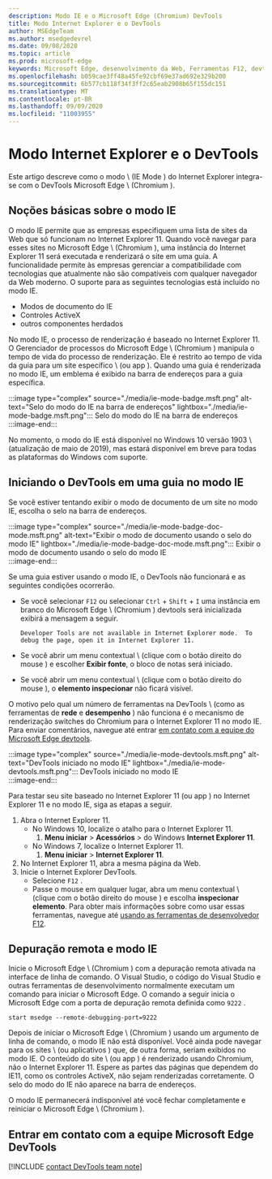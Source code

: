 ```yaml
---
description: Modo IE e o Microsoft Edge (Chromium) DevTools
title: Modo Internet Explorer e o DevTools
author: MSEdgeTeam
ms.author: msedgedevrel
ms.date: 09/08/2020
ms.topic: article
ms.prod: microsoft-edge
keywords: Microsoft Edge, desenvolvimento da Web, Ferramentas F12, devtools, ie11, Internet Explorer 11, modo IE
ms.openlocfilehash: b059cae3ff48a45fe92cbf69e37ad692e329b200
ms.sourcegitcommit: 6b577cb118f34f3ff2c65eab2908b65f155dc151
ms.translationtype: MT
ms.contentlocale: pt-BR
ms.lasthandoff: 09/09/2020
ms.locfileid: "11003955"
---
```

# Modo Internet Explorer e o DevTools  

Este artigo descreve como o modo \ (IE Mode \) do Internet Explorer integra-se com o DevTools Microsoft Edge \ (Chromium \).  

## Noções básicas sobre o modo IE  

O modo IE permite que as empresas especifiquem uma lista de sites da Web que só funcionam no Internet Explorer 11.  Quando você navegar para esses sites no Microsoft Edge \ (Chromium \), uma instância do Internet Explorer 11 será executada e renderizará o site em uma guia.  A funcionalidade permite às empresas gerenciar a compatibilidade com tecnologias que atualmente não são compatíveis com qualquer navegador da Web moderno.  O suporte para as seguintes tecnologias está incluído no modo IE.  

*   Modos de documento do IE  
*   Controles ActiveX  
*   outros componentes herdados  

No modo IE, o processo de renderização é baseado no Internet Explorer 11.  O Gerenciador de processos do Microsoft Edge \ (Chromium \) manipula o tempo de vida do processo de renderização.  Ele é restrito ao tempo de vida da guia para um site específico \ (ou app \).  Quando uma guia é renderizada no modo IE, um emblema é exibido na barra de endereços para a guia específica.  

:::image type="complex" source="./media/ie-mode-badge.msft.png" alt-text="Selo do modo do IE na barra de endereços" lightbox="./media/ie-mode-badge.msft.png":::
   Selo do modo do IE na barra de endereços  
:::image-end:::  

No momento, o modo do IE está disponível no Windows 10 versão 1903 \ (atualização de maio de 2019), mas estará disponível em breve para todas as plataformas do Windows com suporte.  

## Iniciando o DevTools em uma guia no modo IE  

Se você estiver tentando exibir o modo de documento de um site no modo IE, escolha o selo na barra de endereços.  

:::image type="complex" source="./media/ie-mode-badge-doc-mode.msft.png" alt-text="Exibir o modo de documento usando o selo do modo IE" lightbox="./media/ie-mode-badge-doc-mode.msft.png":::
   Exibir o modo de documento usando o selo do modo IE  
:::image-end:::  

Se uma guia estiver usando o modo IE, o DevTools não funcionará e as seguintes condições ocorrerão.

*   Se você selecionar `F12` ou selecionar `Ctrl` + `Shift` + `I` uma instância em branco do Microsoft Edge \ (Chromium \) devtools será inicializada exibirá a mensagem a seguir.  
    
    ```text
    Developer Tools are not available in Internet Explorer mode.  To debug the page, open it in Internet Explorer 11.
    ```  
    
*   Se você abrir um menu contextual \ (clique com o botão direito do mouse \) e escolher **Exibir fonte**, o bloco de notas será iniciado.  
*   Se você abrir um menu contextual \ (clique com o botão direito do mouse \), o **elemento inspecionar** não ficará visível.  

O motivo pelo qual um número de ferramentas na DevTools \ (como as ferramentas de **rede** e **desempenho** \) não funciona é o mecanismo de renderização switches do Chromium para o Internet Explorer 11 no modo IE.  Para enviar comentários, navegue até entrar [em contato com a equipe do Microsoft Edge devtools](#getting-in-touch-with-the-microsoft-edge-devtools-team).  

:::image type="complex" source="./media/ie-mode-devtools.msft.png" alt-text="DevTools iniciado no modo IE" lightbox="./media/ie-mode-devtools.msft.png":::
   DevTools iniciado no modo IE  
:::image-end:::  

Para testar seu site baseado no Internet Explorer 11 (ou app \) no Internet Explorer 11 e no modo IE, siga as etapas a seguir.  

1.  Abra o Internet Explorer 11.  
    *   No Windows 10, localize o atalho para o Internet Explorer 11.
        1.  **Menu iniciar**  >  **Acessórios**  >  do Windows **Internet Explorer 11**.  
    *   No Windows 7, localize o Internet Explorer 11.
        1.  **Menu iniciar**  >  **Internet Explorer 11**.  
1.  No Internet Explorer 11, abra a mesma página da Web.  
1.  Inicie o Internet Explorer DevTools.  
    *   Selecione `F12` .  
    *   Passe o mouse em qualquer lugar, abra um menu contextual \ (clique com o botão direito do mouse \) e escolha **inspecionar elemento**.  Para obter mais informações sobre como usar essas ferramentas, navegue até [usando as ferramentas de desenvolvedor F12][PreviousVersionsWindowsInternetExplorerDeveloperSamplesbg182326].  

## Depuração remota e modo IE  

Inicie o Microsoft Edge \ (Chromium \) com a depuração remota ativada na interface de linha de comando.  O Visual Studio, o código do Visual Studio e outras ferramentas de desenvolvimento normalmente executam um comando para iniciar o Microsoft Edge.  O comando a seguir inicia o Microsoft Edge com a porta de depuração remota definida como `9222` .  

```shell
start msedge --remote-debugging-port=9222
```  

Depois de iniciar o Microsoft Edge \ (Chromium \) usando um argumento de linha de comando, o modo IE não está disponível.  Você ainda pode navegar para os sites \ (ou aplicativos \) que, de outra forma, seriam exibidos no modo IE. O conteúdo do site \ (ou app \) é renderizado usando Chromium, não o Internet Explorer 11.  Espere as partes das páginas que dependem do IE11, como os controles ActiveX, não sejam renderizadas corretamente.  O selo do modo do IE não aparece na barra de endereços.  

O modo IE permanecerá indisponível até você fechar completamente e reiniciar o Microsoft Edge \ (Chromium \).  

## Entrar em contato com a equipe Microsoft Edge DevTools  

[!INCLUDE [contact DevTools team note](./includes/contact-devtools-team-note.md)]  

<!-- links -->  

[PreviousVersionsWindowsInternetExplorerDeveloperSamplesbg182326]: /previous-versions/windows/internet-explorer/ie-developer/samples/bg182326(v%3dvs.85) "Usar as ferramentas de desenvolvedor F12 | Documentos da Microsoft"  